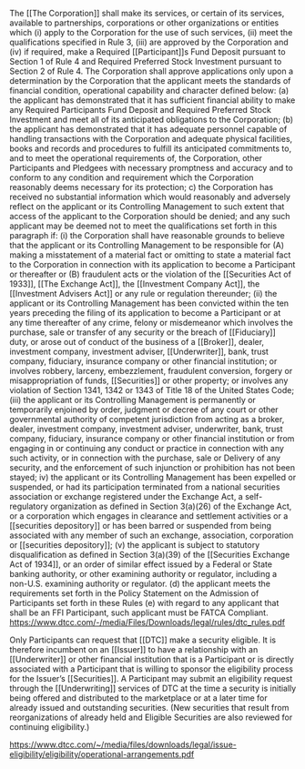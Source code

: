 The [[The Corporation]] shall make its services, or certain of its services, available to partnerships, corporations or other organizations or entities which (i) apply to the Corporation for the use of such services, (ii) meet the qualifications specified in Rule 3, (iii) are approved by the Corporation and (iv) if required, make a Required [[Participant]]s Fund Deposit pursuant to Section 1 of Rule 4 and Required Preferred Stock Investment pursuant to Section 2 of Rule 4. The Corporation shall approve applications only upon a determination by the Corporation that the applicant meets the standards of financial condition, operational capability and character defined below:
	(a) the applicant has demonstrated that it has sufficient financial ability to make any Required Participants Fund Deposit and Required Preferred Stock Investment and meet all of its anticipated obligations to the Corporation;
	(b) the applicant has demonstrated that it has adequate personnel capable of handling transactions with the Corporation and adequate physical facilities, books and records and procedures to fulfill its anticipated commitments to, and to meet the operational requirements of, the Corporation, other Participants and Pledgees with necessary promptness and accuracy and to conform to any condition and requirement which the Corporation reasonably deems necessary for its protection; 
	c) the Corporation has received no substantial information which would reasonably and adversely reflect on the applicant or its Controlling Management to such extent that access of the applicant to the Corporation should be denied; and any such applicant may be deemed not to meet the qualifications set forth in this paragraph if:
		(i) the Corporation shall have reasonable grounds to believe that the applicant or its Controlling Management to be responsible for (A) making a misstatement of a material fact or omitting to state a material fact to the Corporation in connection with its application to become a Participant or thereafter or (B) fraudulent acts or the violation of the [[Securities Act of 1933]], [[The Exchange Act]], the [[Investment Company Act]], the [[Investment Advisers Act]] or any rule or regulation thereunder;
		(ii) the applicant or its Controlling Management has been convicted within the ten years preceding the filing of its application to become a Participant or at any time thereafter of any crime, felony or misdemeanor which involves the purchase, sale or transfer of any security or the breach of [[Fiduciary]] duty, or arose out of conduct of the business of a [[Broker]], dealer, investment company, investment adviser, [[Underwriter]], bank, trust company, fiduciary, insurance company or other financial institution; or involves robbery, larceny, embezzlement, fraudulent conversion, forgery or misappropriation of funds, [[Securities]] or other property; or involves any violation of Section 1341, 1342 or 1343 of Title 18 of the United States Code;
		(iii) the applicant or its Controlling Management is permanently or temporarily enjoined by order, judgment or decree of any court or other governmental authority of competent jurisdiction from acting as a broker, dealer, investment company, investment adviser, underwriter, bank, trust company, fiduciary, insurance company or other financial institution or from engaging in or continuing any conduct or practice in connection with any such activity, or in connection with the purchase, sale or Delivery of any security, and the enforcement of such injunction or prohibition has not been stayed; 
		iv) the applicant or its Controlling Management has been expelled or suspended, or had its participation terminated from a national securities association or exchange registered under the Exchange Act, a self-regulatory organization as defined in Section 3(a)(26) of the Exchange Act, or a corporation which engages in clearance and settlement activities or a [[securities depository]] or has been barred or suspended from being associated with any member of such an exchange, association, corporation or [[securities depository]];
		(v) the applicant is subject to statutory disqualification as defined in Section 3(a)(39) of the [[Securities Exchange Act of 1934]], or an order of similar effect issued by a Federal or State banking authority, or other examining authority or regulator, including a non-U.S. examining authority or regulator.
	(d) the applicant meets the requirements set forth in the Policy Statement on the Admission of Participants set forth in these Rules
	(e) with regard to any applicant that shall be an FFI Participant, such applicant must be FATCA Compliant.
https://www.dtcc.com/-/media/Files/Downloads/legal/rules/dtc_rules.pdf


Only Participants can request that [[DTC]] make a security eligible. It is therefore incumbent on an [[Issuer]] to have a relationship with an [[Underwriter]] or other financial institution that is a Participant or is directly associated with a Participant that is willing to sponsor the eligibility process for the Issuer’s [[Securities]]. A Participant may submit an eligibility request through the [[Underwriting]] services of DTC at the time a security is initially being offered and distributed to the marketplace or at a later time for already issued and outstanding securities. (New securities that result from reorganizations of already held and Eligible Securities are also reviewed for continuing eligibility.)

https://www.dtcc.com/~/media/files/downloads/legal/issue-eligibility/eligibility/operational-arrangements.pdf